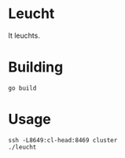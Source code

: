 # Leucht

It leuchts.

# Building

    go build

# Usage

    ssh -L8649:cl-head:8469 cluster
	./leucht

